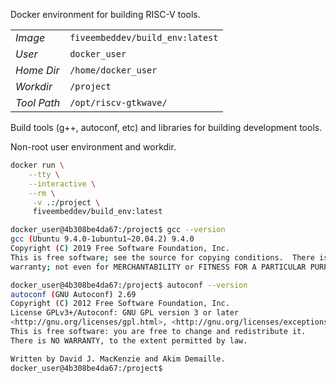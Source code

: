 Docker environment for building RISC-V tools.

|       |                                         |
|-------|-----------------------------------------|
|*Image*| `fiveembeddev/build_env:latest`|
|*User*| `docker_user`|
|*Home Dir*| `/home/docker_user`|
|*Workdir*| `/project`|
|*Tool Path*| `/opt/riscv-gtkwave/`|

Build tools (g++, autoconf, etc) and libraries for building development tools.

Non-root user environment and workdir.

```bash
docker run \
    --tty \
    --interactive \
    --rm \
     -v .:/project \
     fiveembeddev/build_env:latest
```

```bash
docker_user@4b308be4da67:/project$ gcc --version
gcc (Ubuntu 9.4.0-1ubuntu1~20.04.2) 9.4.0
Copyright (C) 2019 Free Software Foundation, Inc.
This is free software; see the source for copying conditions.  There is NO
warranty; not even for MERCHANTABILITY or FITNESS FOR A PARTICULAR PURPOSE.

docker_user@4b308be4da67:/project$ autoconf --version
autoconf (GNU Autoconf) 2.69
Copyright (C) 2012 Free Software Foundation, Inc.
License GPLv3+/Autoconf: GNU GPL version 3 or later
<http://gnu.org/licenses/gpl.html>, <http://gnu.org/licenses/exceptions.html>
This is free software: you are free to change and redistribute it.
There is NO WARRANTY, to the extent permitted by law.

Written by David J. MacKenzie and Akim Demaille.
docker_user@4b308be4da67:/project$
```
